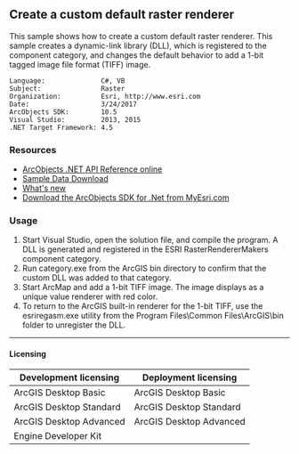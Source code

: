 ## Create a custom default raster renderer

This sample shows how to create a custom default raster renderer. This sample creates a dynamic-link library (DLL), which is registered to the component category, and changes the default behavior to add a 1-bit tagged image file format (TIFF) image.  


<!-- TODO: Fill this section below with metadata about this sample-->
```
Language:              C#, VB
Subject:               Raster
Organization:          Esri, http://www.esri.com
Date:                  3/24/2017
ArcObjects SDK:        10.5
Visual Studio:         2013, 2015
.NET Target Framework: 4.5
```

### Resources

* [ArcObjects .NET API Reference online](http://desktop.arcgis.com/en/arcobjects/latest/net/webframe.htm)  
* [Sample Data Download](../../releases)  
* [What's new](http://desktop.arcgis.com/en/arcobjects/latest/net/webframe.htm#05247c04-bfd9-4e36-ae09-bc6e833c3b14.htm)  
* [Download the ArcObjects SDK for .Net from MyEsri.com](https://my.esri.com/)  

### Usage
1. Start Visual Studio, open the solution file, and compile the program. A DLL is generated and registered in the ESRI RasterRendererMakers component category.  
1. Run category.exe from the ArcGIS bin directory to confirm that the custom DLL was added to that category.  
1. Start ArcMap and add a 1-bit TIFF image. The image displays as a unique value renderer with red color.  
1. To return to the ArcGIS built-in renderer for the 1-bit TIFF, use the esriregasm.exe utility from the Program Files\Common Files\ArcGIS\bin folder to unregister the DLL.   









---------------------------------

#### Licensing  
| Development licensing | Deployment licensing | 
| ------------- | ------------- | 
| ArcGIS Desktop Basic | ArcGIS Desktop Basic |  
| ArcGIS Desktop Standard | ArcGIS Desktop Standard |  
| ArcGIS Desktop Advanced | ArcGIS Desktop Advanced |  
| Engine Developer Kit |  |  


